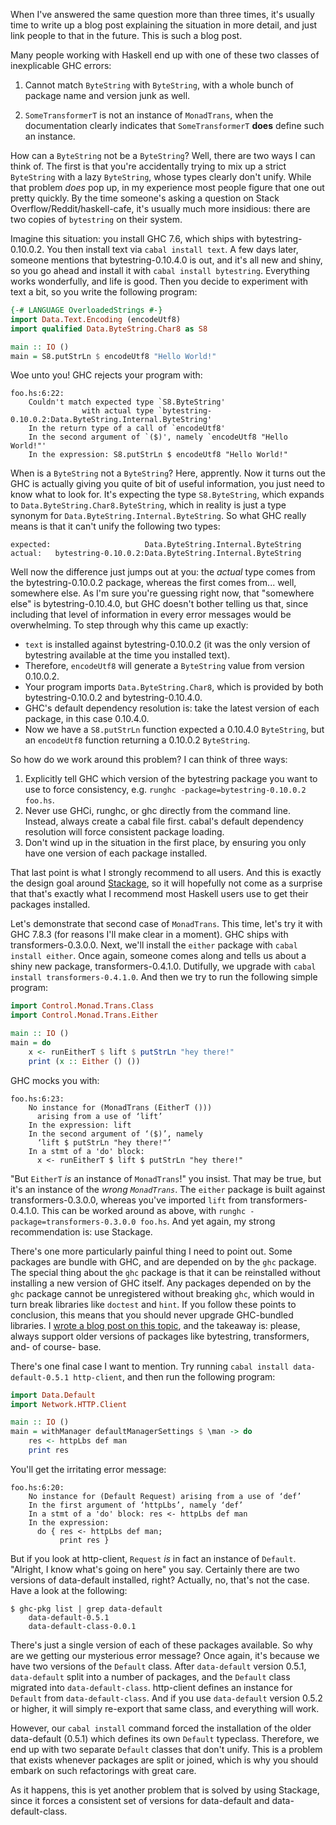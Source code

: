 When I've answered the same question more than three times, it's usually time
to write up a blog post explaining the situation in more detail, and just link
people to that in the future. This is such a blog post.

Many people working with Haskell end up with one of these two classes of
inexplicable GHC errors:

1. Cannot match `ByteString` with `ByteString`, with a whole bunch of package
   name and version junk as well.

2. `SomeTransformerT` is not an instance of `MonadTrans`, when the
   documentation clearly indicates that `SomeTransformerT` **does** define such
   an instance.

How can a `ByteString` not be a `ByteString`? Well, there are two ways I can
think of. The first is that you're accidentally trying to mix up a strict
`ByteString` with a lazy `ByteString`, whose types clearly don't unify. While
that problem *does* pop up, in my experience most people figure that one out
pretty quickly. By the time someone's asking a question on Stack
Overflow/Reddit/haskell-cafe, it's usually much more insidious: there are two
copies of `bytestring` on their system.

Imagine this situation: you install GHC 7.6, which ships with
bytestring-0.10.0.2. You then install text via `cabal install text`. A few days
later, someone mentions that bytestring-0.10.4.0 is out, and it's all new and
shiny, so you go ahead and install it with `cabal install bytestring`.
Everything works wonderfully, and life is good. Then you decide to experiment
with text a bit, so you write the following program:

```haskell
{-# LANGUAGE OverloadedStrings #-}
import Data.Text.Encoding (encodeUtf8)
import qualified Data.ByteString.Char8 as S8

main :: IO ()
main = S8.putStrLn $ encodeUtf8 "Hello World!"
```

Woe unto you! GHC rejects your program with:

```
foo.hs:6:22:
    Couldn't match expected type `S8.ByteString'
                with actual type `bytestring-0.10.0.2:Data.ByteString.Internal.ByteString'
    In the return type of a call of `encodeUtf8'
    In the second argument of `($)', namely `encodeUtf8 "Hello World!"'
    In the expression: S8.putStrLn $ encodeUtf8 "Hello World!"
```

When is a `ByteString` not a `ByteString`? Here, apprently. Now it turns out
the GHC is actually giving you quite of bit of useful information, you just
need to know what to look for. It's expecting the type `S8.ByteString`, which
expands to `Data.ByteString.Char8.ByteString`, which in reality is just a type
synonym for `Data.ByteString.Internal.ByteString`. So what GHC really means is
that it can't unify the following two types:

    expected:                     Data.ByteString.Internal.ByteString
    actual:   bytestring-0.10.0.2:Data.ByteString.Internal.ByteString

Well now the difference just jumps out at you: the *actual* type comes from the
bytestring-0.10.0.2 package, whereas the first comes from... well, somewhere
else. As I'm sure you're guessing right now, that "somewhere else" is
bytestring-0.10.4.0, but GHC doesn't bother telling us that, since including
that level of information in every error messages would be overwhelming. To
step through why this came up exactly:

* `text` is installed against bytestring-0.10.0.2 (it was the only version of bytestring available at the time you installed text).
* Therefore, `encodeUtf8` will generate a `ByteString` value from version 0.10.0.2.
* Your program imports `Data.ByteString.Char8`, which is provided by both bytestring-0.10.0.2 and bytestring-0.10.4.0.
* GHC's default dependency resolution is: take the latest version of each package, in this case 0.10.4.0.
* Now we have a `S8.putStrLn` function expected a 0.10.4.0 `ByteString`, but an `encodeUtf8` function returning a 0.10.0.2 `ByteString`.

So how do we work around this problem? I can think of three ways:

1. Explicitly tell GHC which version of the bytestring package you want to use to force consistency, e.g. `runghc -package=bytestring-0.10.0.2 foo.hs`.
2. Never use GHCi, runghc, or ghc directly from the command line. Instead, always create a cabal file first. cabal's default dependency resolution will force consistent package loading.
3. Don't wind up in the situation in the first place, by ensuring you only have one version of each package installed.

That last point is what I strongly recommend to all users. And this is exactly
the design goal around [Stackage](http://www.stackage.org/), so it will
hopefully not come as a surprise that that's exactly what I recommend most
Haskell users use to get their packages installed.

Let's demonstrate that second case of `MonadTrans`. This time, let's try it
with GHC 7.8.3 (for reasons I'll make clear in a moment). GHC ships with
transformers-0.3.0.0. Next, we'll install the `either` package with `cabal
install either`. Once again, someone comes along and tells us about a shiny new
package, transformers-0.4.1.0. Dutifully, we upgrade with `cabal install
transformers-0.4.1.0`. And then we try to run the following simple program:

```haskell
import Control.Monad.Trans.Class
import Control.Monad.Trans.Either

main :: IO ()
main = do
    x <- runEitherT $ lift $ putStrLn "hey there!"
    print (x :: Either () ())
```

GHC mocks you with:

```
foo.hs:6:23:
    No instance for (MonadTrans (EitherT ()))
      arising from a use of ‘lift’
    In the expression: lift
    In the second argument of ‘($)’, namely
      ‘lift $ putStrLn "hey there!"’
    In a stmt of a 'do' block:
      x <- runEitherT $ lift $ putStrLn "hey there!"
```

"But `EitherT` *is* an instance of `MonadTrans`!" you insist. That may be true, but it's an instance of the *wrong `MonadTrans`*. The `either` package is built against transformers-0.3.0.0, whereas you've imported `lift` from transformers-0.4.1.0. This can be worked around as above, with `runghc -package=transformers-0.3.0.0 foo.hs`. And yet again, my strong recommendation is: use Stackage.

There's one more particularly painful thing I need to point out. Some packages
are bundle with GHC, and are depended on by the `ghc` package. The special
thing about the `ghc` package is that it can be reinstalled without installing
a new version of GHC itself. Any packages depended on by the `ghc` package
cannot be unregistered without breaking `ghc`, which would in turn break
libraries like `doctest` and `hint`. If you follow these points to conclusion,
this means that you should never upgrade GHC-bundled libraries. I [wrote a blog
post on this
topic](https://www.fpcomplete.com/blog/2014/05/lenient-lower-bounds), and the
takeaway is: please, always support older versions of packages like bytestring,
transformers, and- of course- base.

There's one final case I want to mention. Try running `cabal install data-default-0.5.1 http-client`, and then run the following program:

```haskell
import Data.Default
import Network.HTTP.Client

main :: IO ()
main = withManager defaultManagerSettings $ \man -> do
    res <- httpLbs def man
    print res
```

You'll get the irritating error message:

```
foo.hs:6:20:
    No instance for (Default Request) arising from a use of ‘def’
    In the first argument of ‘httpLbs’, namely ‘def’
    In a stmt of a 'do' block: res <- httpLbs def man
    In the expression:
      do { res <- httpLbs def man;
           print res }
```

But if you look at http-client, `Request` *is* in fact an instance of
`Default`. "Alright, I know what's going on here" you say. Certainly there are
two versions of data-default installed, right? Actually, no, that's not the
case. Have a look at the following:

```
$ ghc-pkg list | grep data-default
    data-default-0.5.1
    data-default-class-0.0.1
```

There's just a single version of each of these packages available. So why are
we getting our mysterious error message? Once again, it's because we have two
versions of the `Default` class. After `data-default` version 0.5.1,
`data-default` split into a number of packages, and the `Default` class
migrated into `data-default-class`. http-client defines an instance for
`Default` from `data-default-class`. And if you use `data-default` version
0.5.2 or higher, it will simply re-export that same class, and everything will
work.

However, our `cabal install` command forced the installation of the older
data-default (0.5.1) which defines its own `Default` typeclass. Therefore, we
end up with two separate `Default` classes that don't unify. This is a problem
that exists whenever packages are split or joined, which is why you should
embark on such refactorings with great care.

As it happens, this is yet another problem that is solved by using Stackage,
since it forces a consistent set of versions for data-default and
data-default-class.
